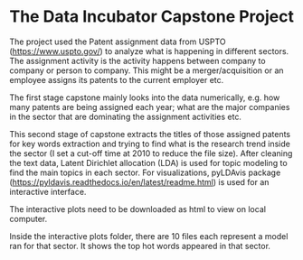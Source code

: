 # The Data Incubator Capstone Project

The project used the Patent assignment data from USPTO (https://www.uspto.gov/) to analyze what is happening in different sectors. The assignment activity is the activity happens between company to company or person to company. This might be a merger/acquisition or an employee assigns its patents to the current employer etc. 

The first stage capstone mainly looks into the data numerically, e.g. how many patents are being assigned each year; what are the major companies in the sector that are dominating the assignment activities etc.

This second stage of capstone extracts the titles of those assigned patents for key words extraction and trying to find what is the research trend inside the sector (I set a cut-off time at 2010 to reduce the file size). After cleaning the text data, Latent Dirichlet allocation (LDA) is used for topic modeling to find the main topics in each sector. For visualizations, pyLDAvis package (https://pyldavis.readthedocs.io/en/latest/readme.html) is used for an interactive interface.

The interactive plots need to be downloaded as html to view on local computer.

Inside the interactive plots folder, there are 10 files each represent a model ran for that sector. It shows the top hot words appeared in that sector.
